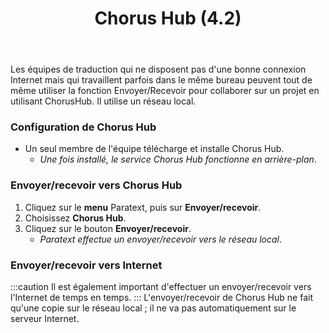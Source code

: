 ﻿---
title: Chorus Hub (4.2)
---
Les équipes de traduction qui ne disposent pas d'une bonne connexion Internet mais qui travaillent parfois dans le même bureau peuvent tout de même utiliser la fonction Envoyer/Recevoir pour collaborer sur un projet en utilisant ChorusHub. Il utilise un réseau local.

### Configuration de Chorus Hub

- Un seul membre de l'équipe télécharge et installe Chorus Hub.
  - *Une fois installé, le service Chorus Hub fonctionne en arrière-plan*.

### Envoyer/recevoir vers Chorus Hub

1.  Cliquez sur le **menu** Paratext, puis sur **Envoyer/recevoir**.
1.  Choisissez **Chorus Hub**.
1.  Cliquez sur le bouton **Envoyer/recevoir**.
    - *Paratext effectue un envoyer/recevoir vers le réseau local*.

### Envoyer/recevoir vers Internet
:::caution
Il est également important d'effectuer un envoyer/recevoir vers l'Internet de temps en temps.
:::
L'envoyer/recevoir de Chorus Hub ne fait qu'une copie sur le réseau local ; il ne va pas automatiquement sur le serveur Internet.
